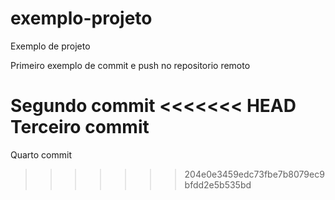 # exemplo-projeto
Exemplo de projeto


Primeiro exemplo de commit e push no repositorio remoto



Segundo commit
<<<<<<< HEAD
Terceiro commit
=======
Quarto commit
>>>>>>> 204e0e3459edc73fbe7b8079ec9bfdd2e5b535bd
